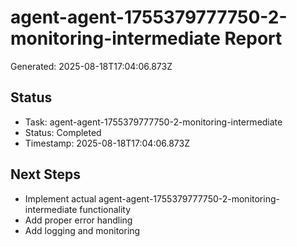 # agent-agent-1755379777750-2-monitoring-intermediate Report

Generated: 2025-08-18T17:04:06.873Z

## Status
- Task: agent-agent-1755379777750-2-monitoring-intermediate
- Status: Completed
- Timestamp: 2025-08-18T17:04:06.873Z

## Next Steps
- Implement actual agent-agent-1755379777750-2-monitoring-intermediate functionality
- Add proper error handling
- Add logging and monitoring
